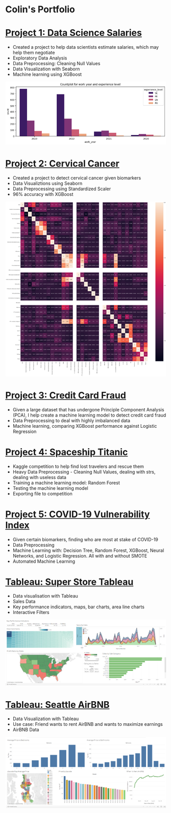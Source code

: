 # Colin's Portfolio

# [Project 1: Data Science Salaries](https://github.com/5pazzem/Colin_Ng_Portfolio/tree/main/DataScienceSalariesProject)
* Created a project to help data scientists estimate salaries, which may help them negotiate
* Exploratory Data Analysis
* Data Preprocessing: Cleaning Null Values
* Data Visualization with Seaborn
* Machine learning using XGBoost 


![alt_text](https://github.com/5pazzem/Colin_Ng_Portfolio/blob/main/DataScienceSalariesProject/countplot%20for%20work%20year%20and%20experience%20level.png)

# [Project 2: Cervical Cancer](https://github.com/5pazzem/Colin_Ng_Portfolio/tree/main/Cervical%20Cancer%20Project)
* Created a project to detect cervical cancer given biomarkers
* Data Visualiztions using Seaborn
* Data Preprocessing using Standardized Scaler
* 96% accuracy with XGBoost


![alt_text](https://github.com/5pazzem/Colin_Ng_Portfolio/blob/main/Cervical%20Cancer%20Project/correlation%20matrix.png)

# [Project 3: Credit Card Fraud](https://github.com/5pazzem/Colin_Ng_Portfolio/tree/main/Credit%20Card%20Fraud%20Project)
* Given a large dataset that has undergone Principle Component Analysis (PCA), I help create a machine learning model to detect credit card fraud
* Data Preprocessing to deal with highly imbalanced data
* Machine learning, comparing XGBoost performance against Logistic Regression

# [Project 4: Spaceship Titanic](https://github.com/5pazzem/Colin_Ng_Portfolio/tree/main/Spaceship%20Titanic)
* Kaggle competition to help find lost travelers and rescue them
* Heavy Data Preprocessing - Cleaning Null Values, dealing with strs, dealing with useless data
* Training a machine learning model: Random Forest
* Testing the machine learning model
* Exporting file to competition

# [Project 5: COVID-19 Vulnerability Index](https://github.com/5pazzem/Colin_Ng_Portfolio/tree/main/COVID-19%20Index)
* Given certain biomarkers, finding who are most at stake of COVID-19
* Data Preprocessing
* Machine Learning with: Decision Tree, Random Forest, XGBoost, Neural Networks, and Logistic Regression. All with and without SMOTE
* Automated Machine Learning

# [Tableau: Super Store Tableau](https://public.tableau.com/app/profile/colin.ng4060/viz/SuperStoreProject_16866658138670/Dashboard1)
* Data visualisation with Tableau
* Sales Data
* Key performance indicators, maps, bar charts, area line charts
* Interactive Filters

![alt_text](https://github.com/5pazzem/Colin_Ng_Portfolio/blob/main/Tableau/Superstore%20Tableau/98d7950d1671ee85ea7e996f3c94a23b.png)

# [Tableau: Seattle AirBNB](https://github.com/5pazzem/Colin_Ng_Portfolio/tree/main/Tableau/Seattle%20AirBNB)
* Data Visualization with Tableau
* Use case: Friend wants to rent AirBNB and wants to maximize earnings
* AirBNB Data

![alt_text](https://github.com/5pazzem/Colin_Ng_Portfolio/blob/main/Tableau/Seattle%20AirBNB/d9c9f7e5a4b8d8a368a2c195b8146337.png)



